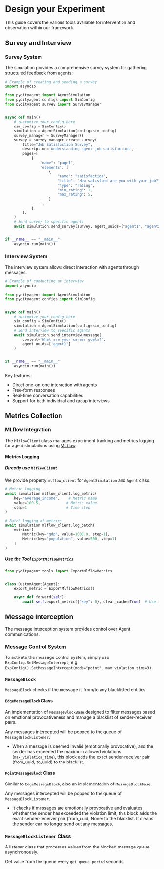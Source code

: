 # Design your Experiment

This guide covers the various tools available for intervention and observation within our framework.

## Survey and Interview

### Survey System

The simulation provides a comprehensive survey system for gathering structured feedback from agents:

```python
# Example of creating and sending a survey
import asyncio

from pycityagent import AgentSimulation
from pycityagent.configs import SimConfig
from pycityagent.survey import SurveyManager


async def main():
    # customize your config here
    sim_config = SimConfig()
    simulation = AgentSimulation(config=sim_config)
    survey_manager = SurveyManager()
    survey = survey_manager.create_survey(
        title="Job Satisfaction Survey",
        description="Understanding agent job satisfaction",
        pages=[
            {
                "name": "page1",
                "elements": [
                    {
                        "name": "satisfaction",
                        "title": "How satisfied are you with your job?",
                        "type": "rating",
                        "min_rating": 1,
                        "max_rating": 5,
                    }
                ],
            }
        ],
    )
    # Send survey to specific agents
    await simulation.send_survey(survey, agent_uuids=["agent1", "agent2"])


if __name__ == "__main__":
    asyncio.run(main())
```

### Interview System 

The interview system allows direct interaction with agents through messages.

```python
# Example of conducting an interview
import asyncio

from pycityagent import AgentSimulation
from pycityagent.configs import SimConfig


async def main():
    # customize your config here
    sim_config = SimConfig()
    simulation = AgentSimulation(config=sim_config)
    # Send interview to specific agents
    await simulation.send_interview_message(
        content="What are your career goals?",
        agent_uuids=['agent1']
    )


if __name__ == "__main__":
    asyncio.run(main())
```

Key features:
- Direct one-on-one interaction with agents
- Free-form responses
- Real-time conversation capabilities
- Support for both individual and group interviews

## Metrics Collection

### MLflow Integration

The `MlflowClient` class manages experiment tracking and metrics logging for agent simulations using [MLflow](https://mlflow.org/).

#### Metrics Logging

##### Directly use `MlflowClient` 

We provide property `mlflow_client` for `AgentSimulation` and `Agent` class.

```python
# Metric logging
await simulation.mlflow_client.log_metric(
    key="average_income",    # Metric name
    value=100.5,            # Metric value
    step=1                  # Time step 
)

# Batch logging of metrics
await simulation.mlflow_client.log_batch(
    metrics=[
        Metric(key="gdp", value=1000.0, step=1),
        Metric(key="population", value=500, step=1)
    ]
)
```

##### Use the Tool `ExportMlflowMetrics` 

```python
from pycityagent.tools import ExportMlflowMetrics


class CustomAgent(Agent):
    export_metric = ExportMlflowMetrics()

    async def forward(self):
        await self.export_metric({"key": 0}, clear_cache=True)  # Use the tool
```

## Message Interception

The message interception system provides control over Agent communications.

### Message Control System

To activate the message control system, simply use `ExpConfig.SetMessageIntercept`, e.g. `ExpConfig().SetMessageIntercept(mode="point", max_violation_time=3)`.

### `MessageBlock`

`MessageBlock` checks if the message is from/to any blacklisted entities.

#### `EdgeMessageBlock` Class

An implementation of `MessageBlockBase` designed to filter messages based on emotional provocativeness and manage a blacklist of sender-receiver pairs.

Any messages intercepted will be popped to the queue of `MessageBlockListener`.

- When a message is deemed invalid (emotionally provocative), and the sender has exceeded the maximum allowed violations (`max_violation_time`), this block adds the exact sender-receiver pair (from_uuid, to_uuid) to the blacklist.

#### `PointMessageBlock` Class
Similar to `EdgeMessageBlock`, also an implementation of `MessageBlockBase`.

Any messages intercepted will be popped to the queue of `MessageBlockListener`.

- It checks if messages are emotionally provocative and evaluates whether the sender has exceeded the violation limit, this block adds the exact sender-receiver pair (from_uuid, None) to the blacklist. It means the sender can no longer send out any messages.

### `MessageBlockListener` Class

A listener class that processes values from the blocked message queue asynchronously.

Get value from the queue every `get_queue_period` seconds.
